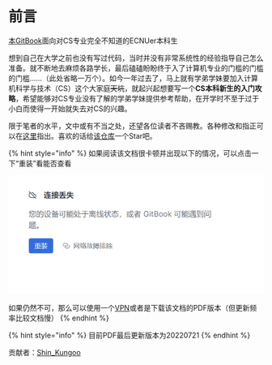 # 前言

[本GitBook](https://jhshen.gitbook.io/csfornew/)面向对CS专业完全不知道的ECNUer本科生

想到自己在大学之前也没有写过代码，当时并没有非常系统性的经验指导自己怎么准备。就不断地去麻烦各路学长，最后磕磕盼盼终于入了计算机专业的门槛的门槛的门槛……（此处省略一万个）。如今一年过去了，马上就有学弟学妹要加入计算机科学与技术（CS）这个大家庭~~天坑~~，就起兴起想要写一个**CS本科新生的入门攻略**，希望能够对CS专业没有了解的学弟学妹提供参考帮助，在开学时不至于过于小白而使得一开始就失去对CS的兴趣。

限于笔者的水平，文中或有不当之处，还望各位读者不吝赐教。各种修改和指正可以在[这里](https://github.com/shinkungoo/ECNUCS\_for\_new)指出。喜欢的话给[该仓库](https://github.com/shinkungoo/ECNUCS\_for\_new)一个Star吧。

{% hint style="info" %}
如果阅读该文档很卡顿并出现以下的情况，可以点击一下“重装”看能否查看

<img src=".gitbook/assets/1322bd041f6fb19d2f560037f5f6cc4.png" alt="" data-size="original">

如果仍然不可，那么可以使用一个[VPN](准备一个CS学生的笔记本/参考应用清单/vpn.md)或者是下载该文档的PDF版本（但更新频率比较文档慢）
{% endhint %}

{% hint style="info" %}
目前PDF最后更新版本为20220721
{% endhint %}

贡献者：[Shin\_Kungoo](https://github.com/shinkungoo)
